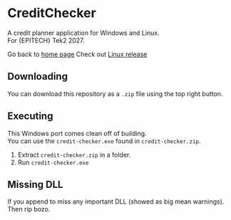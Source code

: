 # CreditChecker
A credit planner application for Windows and Linux.\
For {EPITECH} Tek2 2027.

Go back to [home page](https://github.com/ThibaultLonguepee/CreditChecker/)
Check out [Linux release](https://github.com/ThibaultLonguepee/CreditChecker/tree/linux_release)

## Downloading
You can download this repository as a `.zip` file using the top right button.

## Executing
This Windows port comes clean off of building.\
You can use the `credit-checker.exe` found in `credit-checker.zip`.

1) Extract `credit-checker.zip` in a folder.
2) Run `credit-checker.exe`

## Missing DLL
If you append to miss any important DLL (showed as big mean warnings).\
Then rip bozo.